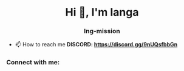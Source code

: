 <h1 align="center">Hi 👋, I'm langa</h1>
<h3 align="center">lng-mission</h3>

- 📫 How to reach me **DISCORD: https://discord.gg/9nUQsfbbGn**

<h3 align="left">Connect with me:</h3>
<p align="left">
</p>
